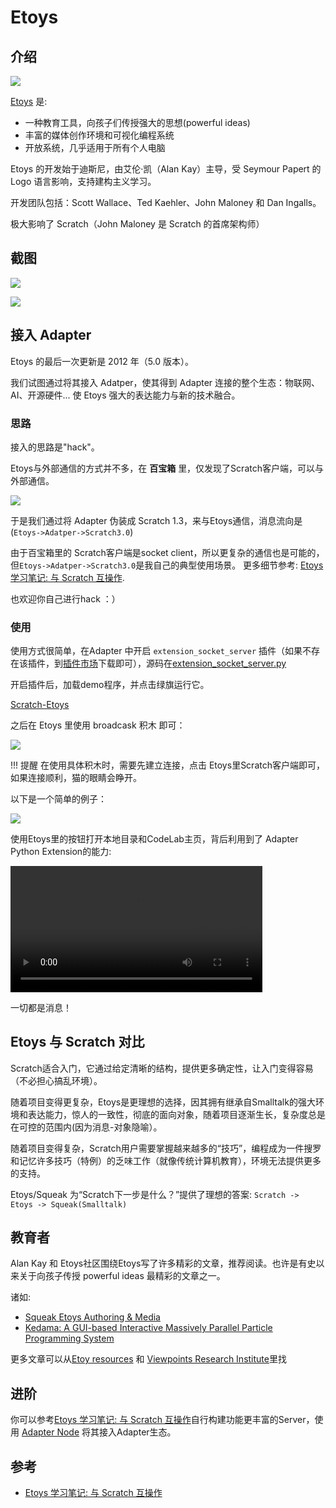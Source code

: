# Etoys

## 介绍

![](/img/etoys-doThings.gif)

[Etoys](http://www.squeakland.org/) 是:

-   一种教育工具，向孩子们传授强大的思想(powerful ideas)
-   丰富的媒体创作环境和可视化编程系统
-   开放系统，几乎适用于所有个人电脑

Etoys 的开发始于迪斯尼，由艾伦·凯（Alan Kay）主导，受 Seymour Papert 的 Logo 语言影响，支持建构主义学习。

开发团队包括：Scott Wallace、Ted Kaehler、John Maloney 和 Dan Ingalls。

极大影响了 Scratch（John Maloney 是 Scratch 的首席架构师）

## 截图

![](/img/f5f4e17f5bf372c1ca4dd9852572320d.png)

![](/img/cd173ca2506612af447252da4d0ecb93.png)

## 接入 Adapter

Etoys 的最后一次更新是 2012 年（5.0 版本）。

我们试图通过将其接入 Adatper，使其得到 Adapter 连接的整个生态：物联网、AI、开源硬件... 使 Etoys 强大的表达能力与新的技术融合。

### 思路
接入的思路是"hack"。

Etoys与外部通信的方式并不多，在  **百宝箱** 里，仅发现了Scratch客户端，可以与外部通信。

![](/img/61a5c3971e42c1b893896a3819a7eb7b.png)

于是我们通过将 Adapter 伪装成 Scratch 1.3，来与Etoys通信，消息流向是(`Etoys->Adatper->Scratch3.0`)

由于百宝箱里的 Scratch客户端是socket client，所以更复杂的通信也是可能的，但`Etoys->Adatper->Scratch3.0`是我自己的典型使用场景。 更多细节参考: [Etoys 学习笔记: 与 Scratch 互操作](https://blog.just4fun.site/post/%E5%B0%91%E5%84%BF%E7%BC%96%E7%A8%8B/etoys-learning-note/). 

也欢迎你自己进行hack ：）

### 使用
使用方式很简单，在Adapter 中开启 `extension_socket_server` 插件（如果不存在该插件，到[插件市场](/extension_guide/extension_market/)下载即可），源码在[extension_socket_server.py](https://github.com/CodeLabClub/codelab_adapter_extensions/blob/master/extensions_v3/extension_socket_server.py)

开启插件后，加载demo程序，并点击绿旗运行它。

[Scratch-Etoys](https://scratch-beta.codelab.club/?sb3url=https://adapter.codelab.club/sb3/Scratch-etoys.sb3)

之后在 Etoys 里使用 broadcask 积木 即可：

![](/img/3f30f15d9232524bfea6b571f3ccf993.png)

!!! 提醒
    在使用具体积木时，需要先建立连接，点击 Etoys里Scratch客户端即可，如果连接顺利，猫的眼睛会睁开。

以下是一个简单的例子：

![](/img/253ca954118ccc71d8a15a801eb23efa.png)

使用Etoys里的按钮打开本地目录和CodeLab主页，背后利用到了 Adapter Python Extension的能力:

<video width=80% src="/video/1605187287307932.mp4#t=0.001" controls="controls"></video>

一切都是消息！

## Etoys 与 Scratch 对比
Scratch适合入门，它通过给定清晰的结构，提供更多确定性，让入门变得容易（不必担心搞乱环境）。

随着项目变得更复杂，Etoys是更理想的选择，因其拥有继承自Smalltalk的强大环境和表达能力，惊人的一致性，彻底的面向对象，随着项目逐渐生长，复杂度总是在可控的范围内(因为消息-对象隐喻）。

随着项目变得复杂，Scratch用户需要掌握越来越多的“技巧”，编程成为一件搜罗和记忆许多技巧（特例）的乏味工作（就像传统计算机教育），环境无法提供更多的支持。

Etoys/Squeak 为“Scratch下一步是什么？”提供了理想的答案: `Scratch -> Etoys -> Squeak(Smalltalk)`

## 教育者
Alan Kay 和 Etoys社区围绕Etoys写了许多精彩的文章，推荐阅读。也许是有史以来关于向孩子传授 powerful ideas 最精彩的文章之一。

诸如:

*  [Squeak Etoys Authoring & Media](http://www.squeakland.org/content/articles/attach/etoys_n_authoring.pdf)
*  [Kedama: A GUI-based Interactive Massively Parallel Particle Programming System](http://www.vpri.org/pdf/tr2005001_ohshima_kedama.pdf)

更多文章可以从[Etoy resources](http://www.squeakland.org/resources/articles/) 和 [Viewpoints Research Institute](http://www.vpri.org/)里找


## 进阶
你可以参考[Etoys 学习笔记: 与 Scratch 互操作](https://blog.just4fun.site/post/%E5%B0%91%E5%84%BF%E7%BC%96%E7%A8%8B/etoys-learning-note/)自行构建功能更丰富的Server，使用 [Adapter Node](/dev_guide/Adapter-Node/) 将其接入Adapter生态。

## 参考

-   [Etoys 学习笔记: 与 Scratch 互操作](https://blog.just4fun.site/post/%E5%B0%91%E5%84%BF%E7%BC%96%E7%A8%8B/etoys-learning-note/)
